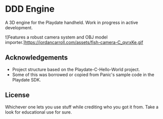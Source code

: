 # DDD Engine
A 3D engine for the Playdate handheld. Work in progress in active development.

![Features a robust camera system and OBJ model importer.]https://jordancarroll.com/assets/fish-camera-C_qyrxKe.gif

## Acknowledgements
- Project structure based on the Playdate-C-Hello-World project.
- Some of this was borrowed or copied from Panic's sample code in the Playdate SDK.

## License
Whichever one lets you use stuff while crediting who you got it from. Take a look for educational use for sure.
